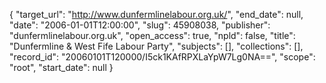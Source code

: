 {
  "target_url": "http://www.dunfermlinelabour.org.uk/", 
  "end_date": null, 
  "date": "2006-01-01T12:00:00", 
  "slug": 45908038, 
  "publisher": "dunfermlinelabour.org.uk", 
  "open_access": true, 
  "npld": false, 
  "title": "Dunfermline & West Fife Labour Party", 
  "subjects": [], 
  "collections": [], 
  "record_id": "20060101T120000/I5ck1KAfRPXLaYpW7Lg0NA==", 
  "scope": "root", 
  "start_date": null
}

